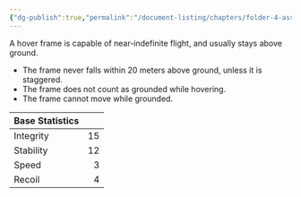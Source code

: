 ```yaml
---
{"dg-publish":true,"permalink":"/document-listing/chapters/folder-4-assembly/chassis-folder/hover/"}
---
```


A hover frame  is capable of near-indefinite flight, and usually stays above ground.
- The frame never falls within 20 meters above ground, unless it is staggered.
- The frame does not count as grounded while hovering.
- The frame cannot move while grounded.

| Base Statistics |     |
| --------------- | --: |
| Integrity       |  15 |
| Stability       |  12 |
| Speed           |   3 |
| Recoil          |   4 |
